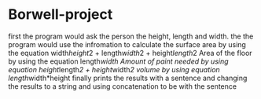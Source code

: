 # Borwell-project
first the program would ask the person the height, length and width.
the the program would use the infromation to calculate the surface area by using the equation width*height*2 + length*width*2 + height*length*2
Area of the floor by using the equation length*width
Amount of paint needed by using equation height*length*2 + height*width*2
volume by using equation length*width*height
finally prints the results with a sentence and changing the results to a string and using concatenation to be with the sentence
